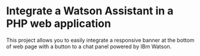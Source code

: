 # Integrate a Watson Assistant in a PHP web application

This project allows you to easily integrate a responsive banner at the bottom of web page with a button to a chat panel powered by IBm Watson.
